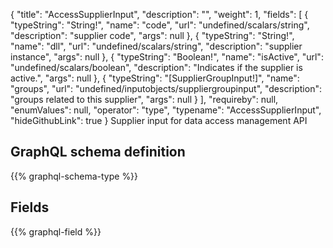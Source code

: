 {
  "title": "AccessSupplierInput",
  "description": "",
  "weight": 1,
  "fields": [
    {
      "typeString": "String!",
      "name": "code",
      "url": "undefined/scalars/string",
      "description": "supplier code",
      "args": null
    },
    {
      "typeString": "String!",
      "name": "dll",
      "url": "undefined/scalars/string",
      "description": "supplier instance",
      "args": null
    },
    {
      "typeString": "Boolean!",
      "name": "isActive",
      "url": "undefined/scalars/boolean",
      "description": "Indicates if the supplier is active.",
      "args": null
    },
    {
      "typeString": "[SupplierGroupInput!]",
      "name": "groups",
      "url": "undefined/inputobjects/suppliergroupinput",
      "description": "groups related to this supplier",
      "args": null
    }
  ],
  "requireby": null,
  "enumValues": null,
  "operator": "type",
  "typename": "AccessSupplierInput",
  "hideGithubLink": true
}
Supplier input for data access management API
## GraphQL schema definition

{{% graphql-schema-type %}}

## Fields

{{% graphql-field %}}
